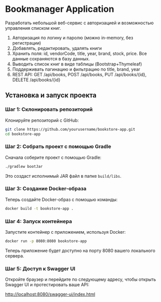 # Bookmanager Application

Разработать небольшой веб-сервис с авторизацией и возможностью управления списком книг.

1. Авторизация по логину и паролю (можно in-memory, без регистрации)
2. Добавлять, редактировать, удалять книги
3. Хранить поля: id, vendorCode, title, year, brand, stock, price. Все данные сохраняются в базу данных.
4. Выводить список книг в виде таблицы (Bootstrap+Thymeleaf)
5. Поддерживать пагинацию и фильтрацию по title, brand, year
6. REST API: GET /api/books, POST /api/books, PUT /api/books/{id}, DELETE /api/books/{id}


## Установка и запуск проекта

### Шаг 1: Склонировать репозиторий

Клонируйте репозиторий с GitHub:

```bash
git clone https://github.com/yourusername/bookstore-app.git
cd bookstore-app
```

### Шаг 2: Собрать проект с помощью Gradle

Сначала соберите проект с помощью Gradle:

```bash
./gradlew bootJar
```

Это создаст исполнимый JAR файл в папке `build/libs`.

### Шаг 3: Создание Docker-образа

Теперь создайте Docker-образ с помощью команды:

```bash
docker build -t bookstore-app .
```

### Шаг 4: Запуск контейнера

Запустите контейнер с приложением, используя Docker:

```bash
docker run -p 8080:8080 bookstore-app
```

Теперь приложение будет доступно на порту 8080 вашего локального сервера.

### Шаг 5: Доступ к Swagger UI

Откройте браузер и перейдите по следующему адресу, чтобы открыть Swagger UI и протестировать ваше API:

[http://localhost:8080/swagger-ui/index.html](http://localhost:8080/swagger-ui/index.html)
